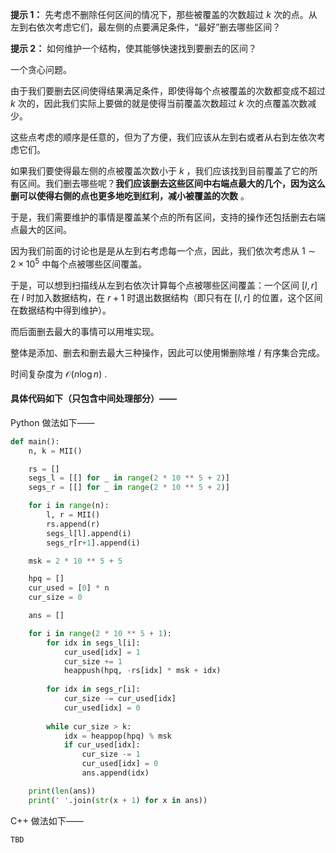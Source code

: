 **提示 1：** 先考虑不删除任何区间的情况下，那些被覆盖的次数超过 $k$ 次的点。从左到右依次考虑它们，最左侧的点要满足条件，“最好”删去哪些区间？

**提示 2：** 如何维护一个结构，使其能够快速找到要删去的区间？

一个贪心问题。

由于我们要删去区间使得结果满足条件，即使得每个点被覆盖的次数都变成不超过 $k$ 次的，因此我们实际上要做的就是使得当前覆盖次数超过 $k$ 次的点覆盖次数减少。

这些点考虑的顺序是任意的，但为了方便，我们应该从左到右或者从右到左依次考虑它们。

如果我们要使得最左侧的点被覆盖次数小于 $k$ ，我们应该找到目前覆盖了它的所有区间。我们删去哪些呢？**我们应该删去这些区间中右端点最大的几个，因为这么删可以使得右侧的点也更多地吃到红利，减小被覆盖的次数** 。

于是，我们需要维护的事情是覆盖某个点的所有区间，支持的操作还包括删去右端点最大的区间。

因为我们前面的讨论也是是从左到右考虑每一个点，因此，我们依次考虑从 $1\sim 2\times 10^5$ 中每个点被哪些区间覆盖。

于是，可以想到扫描线从左到右依次计算每个点被哪些区间覆盖：一个区间 $[l,r]$ 在 $l$ 时加入数据结构，在 $r+1$ 时退出数据结构（即只有在 $[l,r]$ 的位置，这个区间在数据结构中得到维护）。

而后面删去最大的事情可以用堆实现。

整体是添加、删去和删去最大三种操作，因此可以使用懒删除堆 / 有序集合完成。

时间复杂度为 $\mathcal{O}(n\log n)$ .

#### 具体代码如下（只包含中间处理部分）——

Python 做法如下——

```Python []
def main():
    n, k = MII()

    rs = []
    segs_l = [[] for _ in range(2 * 10 ** 5 + 2)]
    segs_r = [[] for _ in range(2 * 10 ** 5 + 2)]

    for i in range(n):
        l, r = MII()
        rs.append(r)
        segs_l[l].append(i)
        segs_r[r+1].append(i)

    msk = 2 * 10 ** 5 + 5

    hpq = []
    cur_used = [0] * n
    cur_size = 0

    ans = []

    for i in range(2 * 10 ** 5 + 1):
        for idx in segs_l[i]:
            cur_used[idx] = 1
            cur_size += 1
            heappush(hpq, -rs[idx] * msk + idx)
        
        for idx in segs_r[i]:
            cur_size -= cur_used[idx]
            cur_used[idx] = 0
        
        while cur_size > k:
            idx = heappop(hpq) % msk
            if cur_used[idx]:
                cur_size -= 1
                cur_used[idx] = 0
                ans.append(idx)

    print(len(ans))
    print(' '.join(str(x + 1) for x in ans))
```

C++ 做法如下——

```cpp []
TBD
```
